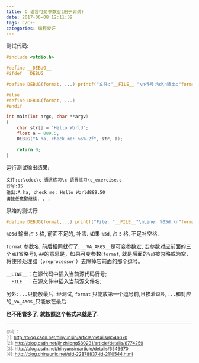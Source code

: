 ```yaml
---
title: C 语言可变参数宏(用于调试)
date: 2017-06-08 12:11:39
tags: C/C++
categories: 编程爱好
---
```


测试代码:
```C
#include <stdio.h>   

#define __DEBUG__   
#ifdef __DEBUG__    

#define DEBUG(format, ...) printf("文件:"__FILE__ "\n行号:%d\n输出:"format"\n", __LINE__, ##__VA_ARGS__)      

#else    
#define DEBUG(format, ...)   
#endif    
```
<!--more-->

```C
int main(int argc, char **argv) 
{  
    char str[] = "Hello World"; 
    float a = 889.5;  
    DEBUG("A ha, check me: %s%.2f", str, a); 

    return 0;  
}
```

运行测试输出结果:

```
文件:e:\cdoc\c 语言练习\c 语言练习\c_exercise.c
行号:15
输出:A ha, check me: Hello World889.50
请按任意键继续. . .
```

原始的测试行:
```C
#define DEBUG(format,...) printf("File: "__FILE__"\nLine: %05d \n"format"\n", __LINE__, ##__VA_ARGS__)
```
`%05d` 输出占 `5` 格, 前面不足的, 补零. 如果 `%5d`, 占 `5` 格, 不足补空格.

`format` 参数名, 前后相同就行了,  `__VA_ARGS__`是可变参数宏, 宏参数对应前面的三个点(省略号), `##`的意思是，如果可变参数(`format`, 就是后面的`%s`)被忽略或为空，将使预处理器（`preprocessor` ）去除掉它前面的那个逗号。　　　

`__LINE__`：在源代码中插入当前源代码行号;   
`__FILE__`：在源文件中插入当前源文件名;

另外: `...`只能放最后. 经测试, `format` 只能放第一个逗号前,且挨着`逗号`, `...`和对应的`_VA_ARGS_`只能放在最后

**也不用管多了, 就按照这个格式来就是了.**

<hr/>

<span style="color:gray;font-size:12px">

参考：  
[1]: http://blog.csdn.net/hinyunsin/article/details/6546670   
[2]: http://blog.csdn.net/jinzhilong580231/article/details/8774259   
[3]: http://blog.csdn.net/hinyunsin/article/details/6546670   
[4]: http://blog.chinaunix.net/uid-22878837-id-2110544.html  

</span>